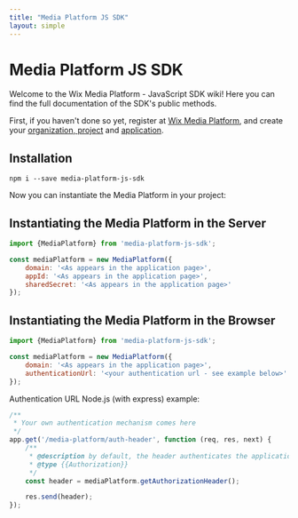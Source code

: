 ```yaml
---
title: "Media Platform JS SDK"
layout: simple
---
```


# Media Platform JS SDK

Welcome to the Wix Media Platform - JavaScript SDK wiki!
Here you can find the full documentation of the SDK's public methods.

First, if you haven't done so yet, register at [Wix Media Platform][wixmp-url], and create your [organization, project][org-and-project-start] and [application][application-start].

## Installation
```
npm i --save media-platform-js-sdk
```

Now you can instantiate the Media Platform in your project:

## Instantiating the Media Platform in the Server

```javascript
import {MediaPlatform} from 'media-platform-js-sdk';

const mediaPlatform = new MediaPlatform({
    domain: '<As appears in the application page>',
    appId: '<As appears in the application page>',
    sharedSecret: '<As appears in the application page>'
});
```
## Instantiating the Media Platform in the Browser

```javascript
import {MediaPlatform} from 'media-platform-js-sdk';

const mediaPlatform = new MediaPlatform({
    domain: '<As appears in the application page>',
    authenticationUrl: '<your authentication url - see example below>'
});
```
Authentication URL Node.js (with express) example:

```javascript
/**
 * Your own authentication mechanism comes here
 */
app.get('/media-platform/auth-header', function (req, res, next) {
    /**
     * @description by default, the header authenticates the application
     * @type {{Authorization}}
     */
    const header = mediaPlatform.getAuthorizationHeader();

    res.send(header);
});
```

[wix-url]: https://www.wix.com/
[wixmp-url]: https://console.wixmp.com/
[org-and-project-start]: https://support.wixmp.com/en/article/creating-your-organization-and-project
[application-start]: https://support.wixmp.com/en/article/creating-your-first-application


